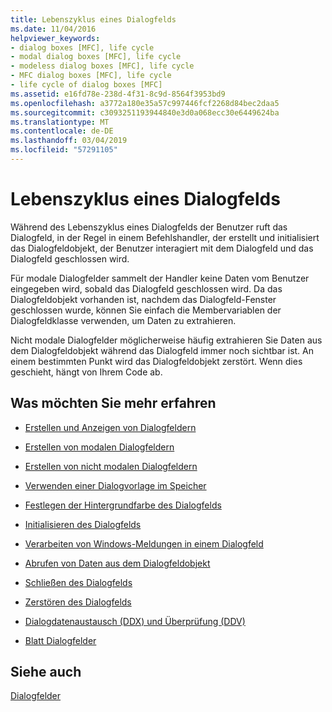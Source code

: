 ```yaml
---
title: Lebenszyklus eines Dialogfelds
ms.date: 11/04/2016
helpviewer_keywords:
- dialog boxes [MFC], life cycle
- modal dialog boxes [MFC], life cycle
- modeless dialog boxes [MFC], life cycle
- MFC dialog boxes [MFC], life cycle
- life cycle of dialog boxes [MFC]
ms.assetid: e16fd78e-238d-4f31-8c9d-8564f3953bd9
ms.openlocfilehash: a3772a180e35a57c997446fcf2268d84bec2daa5
ms.sourcegitcommit: c3093251193944840e3d0a068ecc30e6449624ba
ms.translationtype: MT
ms.contentlocale: de-DE
ms.lasthandoff: 03/04/2019
ms.locfileid: "57291105"
---
```

# <a name="life-cycle-of-a-dialog-box"></a>Lebenszyklus eines Dialogfelds

Während des Lebenszyklus eines Dialogfelds der Benutzer ruft das Dialogfeld, in der Regel in einem Befehlshandler, der erstellt und initialisiert das Dialogfeldobjekt, der Benutzer interagiert mit dem Dialogfeld und das Dialogfeld geschlossen wird.

Für modale Dialogfelder sammelt der Handler keine Daten vom Benutzer eingegeben wird, sobald das Dialogfeld geschlossen wird. Da das Dialogfeldobjekt vorhanden ist, nachdem das Dialogfeld-Fenster geschlossen wurde, können Sie einfach die Membervariablen der Dialogfeldklasse verwenden, um Daten zu extrahieren.

Nicht modale Dialogfelder möglicherweise häufig extrahieren Sie Daten aus dem Dialogfeldobjekt während das Dialogfeld immer noch sichtbar ist. An einem bestimmten Punkt wird das Dialogfeldobjekt zerstört. Wenn dies geschieht, hängt von Ihrem Code ab.

## <a name="what-do-you-want-to-know-more-about"></a>Was möchten Sie mehr erfahren

- [Erstellen und Anzeigen von Dialogfeldern](../mfc/creating-and-displaying-dialog-boxes.md)

- [Erstellen von modalen Dialogfeldern](../mfc/creating-modal-dialog-boxes.md)

- [Erstellen von nicht modalen Dialogfeldern](../mfc/creating-modeless-dialog-boxes.md)

- [Verwenden einer Dialogvorlage im Speicher](../mfc/using-a-dialog-template-in-memory.md)

- [Festlegen der Hintergrundfarbe des Dialogfelds](../mfc/setting-the-dialog-boxs-background-color.md)

- [Initialisieren des Dialogfelds](../mfc/initializing-the-dialog-box.md)

- [Verarbeiten von Windows-Meldungen in einem Dialogfeld](../mfc/handling-windows-messages-in-your-dialog-box.md)

- [Abrufen von Daten aus dem Dialogfeldobjekt](../mfc/retrieving-data-from-the-dialog-object.md)

- [Schließen des Dialogfelds](../mfc/closing-the-dialog-box.md)

- [Zerstören des Dialogfelds](../mfc/destroying-the-dialog-box.md)

- [Dialogdatenaustausch (DDX) und Überprüfung (DDV)](../mfc/dialog-data-exchange-and-validation.md)

- [Blatt Dialogfelder](../mfc/property-sheets-and-property-pages-mfc.md)

## <a name="see-also"></a>Siehe auch

[Dialogfelder](../mfc/dialog-boxes.md)
